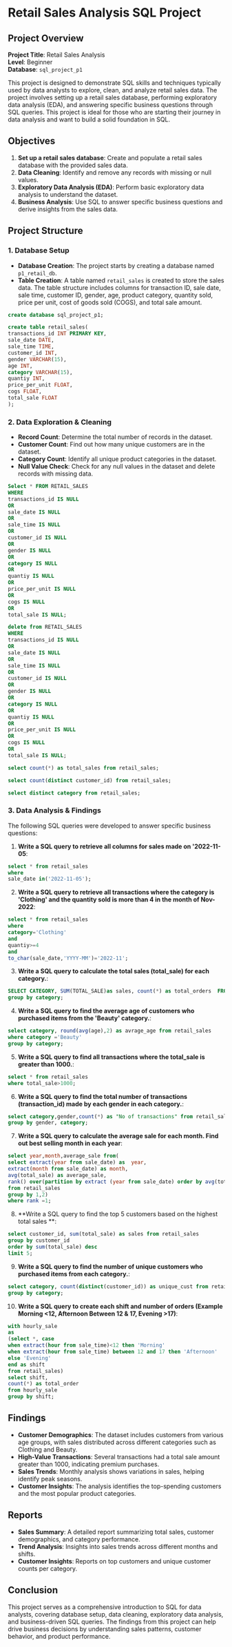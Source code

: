 # Retail Sales Analysis SQL Project

## Project Overview

**Project Title**: Retail Sales Analysis  
**Level**: Beginner  
**Database**: `sql_project_p1`

This project is designed to demonstrate SQL skills and techniques typically used by data analysts to explore, clean, and analyze retail sales data. The project involves setting up a retail sales database, performing exploratory data analysis (EDA), and answering specific business questions through SQL queries. This project is ideal for those who are starting their journey in data analysis and want to build a solid foundation in SQL.

## Objectives

1. **Set up a retail sales database**: Create and populate a retail sales database with the provided sales data.
2. **Data Cleaning**: Identify and remove any records with missing or null values.
3. **Exploratory Data Analysis (EDA)**: Perform basic exploratory data analysis to understand the dataset.
4. **Business Analysis**: Use SQL to answer specific business questions and derive insights from the sales data.

## Project Structure

### 1. Database Setup

- **Database Creation**: The project starts by creating a database named `p1_retail_db`.
- **Table Creation**: A table named `retail_sales` is created to store the sales data. The table structure includes columns for transaction ID, sale date, sale time, customer ID, gender, age, product category, quantity sold, price per unit, cost of goods sold (COGS), and total sale amount.

```sql
create database sql_project_p1;

create table retail_sales(
transactions_id	INT PRIMARY KEY,
sale_date DATE,
sale_time TIME, 	
customer_id	INT,
gender VARCHAR(15),	
age	INT,
category VARCHAR(15),	
quantiy	INT,
price_per_unit FLOAT,	
cogs FLOAT,	
total_sale FLOAT
);
```

### 2. Data Exploration & Cleaning

- **Record Count**: Determine the total number of records in the dataset.
- **Customer Count**: Find out how many unique customers are in the dataset.
- **Category Count**: Identify all unique product categories in the dataset.
- **Null Value Check**: Check for any null values in the dataset and delete records with missing data.

```sql
Select * FROM RETAIL_SALES
WHERE
transactions_id IS NULL
OR
sale_date IS NULL
OR
sale_time IS NULL
OR
customer_id IS NULL
OR
gender IS NULL
OR
category IS NULL
OR
quantiy IS NULL
OR
price_per_unit IS NULL
OR
cogs IS NULL
OR
total_sale IS NULL;

delete from RETAIL_SALES
WHERE
transactions_id IS NULL
OR
sale_date IS NULL
OR
sale_time IS NULL
OR
customer_id IS NULL
OR
gender IS NULL
OR
category IS NULL
OR
quantiy IS NULL
OR
price_per_unit IS NULL
OR
cogs IS NULL
OR
total_sale IS NULL;

select count(*) as total_sales from retail_sales;

select count(distinct customer_id) from retail_sales;

select distinct category from retail_sales;
```

### 3. Data Analysis & Findings

The following SQL queries were developed to answer specific business questions:

1. **Write a SQL query to retrieve all columns for sales made on '2022-11-05**:
```sql
select * from retail_sales
where
sale_date in('2022-11-05');
```

2. **Write a SQL query to retrieve all transactions where the category is 'Clothing' and the quantity sold is more than 4 in the month of Nov-2022**:
```sql
select * from retail_sales
where
category='Clothing'
and
quantiy>=4
and 
to_char(sale_date,'YYYY-MM')='2022-11';
```

3. **Write a SQL query to calculate the total sales (total_sale) for each category.**:
```sql
SELECT CATEGORY, SUM(TOTAL_SALE)as sales, count(*) as total_orders  FROM retail_sales
group by category;
```

4. **Write a SQL query to find the average age of customers who purchased items from the 'Beauty' category.**:
```sql
select category, round(avg(age),2) as avrage_age from retail_sales
where category ='Beauty'
group by category;
```

5. **Write a SQL query to find all transactions where the total_sale is greater than 1000.**:
```sql
select * from retail_sales
where total_sale>1000;
```

6. **Write a SQL query to find the total number of transactions (transaction_id) made by each gender in each category.**:
```sql
select category,gender,count(*) as "No of transactions" from retail_sales
group by gender, category;
```

7. **Write a SQL query to calculate the average sale for each month. Find out best selling month in each year**:
```sql
select year,month,average_sale from(
select extract(year from sale_date) as  year, 
extract(month from sale_date) as month,
avg(total_sale) as average_sale,
rank() over(partition by extract (year from sale_date) order by avg(total_sale) desc) as rank
from retail_sales
group by 1,2)
where rank =1;
```

8. **Write a SQL query to find the top 5 customers based on the highest total sales **:
```sql
select customer_id, sum(total_sale) as sales from retail_sales
group by customer_id
order by sum(total_sale) desc
limit 5;
```

9. **Write a SQL query to find the number of unique customers who purchased items from each category.**:
```sql
select category, count(distinct(customer_id)) as unique_cust from retail_sales
group by category;
```

10. **Write a SQL query to create each shift and number of orders (Example Morning <12, Afternoon Between 12 & 17, Evening >17)**:
```sql
with hourly_sale
as
(select *, case
when extract(hour from sale_time)<12 then 'Morning'
when extract(hour from sale_time) between 12 and 17 then 'Afternoon'
else 'Evening'
end as shift
from retail_sales)
select shift,
count(*) as total_order
from hourly_sale
group by shift;
```

## Findings

- **Customer Demographics**: The dataset includes customers from various age groups, with sales distributed across different categories such as Clothing and Beauty.
- **High-Value Transactions**: Several transactions had a total sale amount greater than 1000, indicating premium purchases.
- **Sales Trends**: Monthly analysis shows variations in sales, helping identify peak seasons.
- **Customer Insights**: The analysis identifies the top-spending customers and the most popular product categories.

## Reports

- **Sales Summary**: A detailed report summarizing total sales, customer demographics, and category performance.
- **Trend Analysis**: Insights into sales trends across different months and shifts.
- **Customer Insights**: Reports on top customers and unique customer counts per category.

## Conclusion

This project serves as a comprehensive introduction to SQL for data analysts, covering database setup, data cleaning, exploratory data analysis, and business-driven SQL queries. The findings from this project can help drive business decisions by understanding sales patterns, customer behavior, and product performance.
